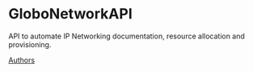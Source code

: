 GloboNetworkAPI
===============

API to automate IP Networking documentation, resource allocation and provisioning.


[Authors](https://github.com/globocom/GloboNetworkAPI/blob/master/AUTHORS.md)
